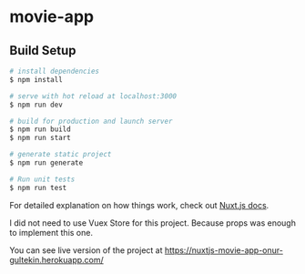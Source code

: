 # movie-app

## Build Setup

```bash
# install dependencies
$ npm install

# serve with hot reload at localhost:3000
$ npm run dev

# build for production and launch server
$ npm run build
$ npm run start

# generate static project
$ npm run generate

# Run unit tests
$ npm run test
```

For detailed explanation on how things work, check out [Nuxt.js docs](https://nuxtjs.org).


I did not need to use Vuex Store for this project. Because props was enough to implement this one.

You can see live version of the project at https://nuxtjs-movie-app-onur-gultekin.herokuapp.com/
